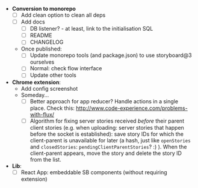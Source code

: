 - **Conversion to monorepo**
    * [ ] Add clean option to clean all deps
    * [ ] Add docs
        - [ ] DB listener? - at least, link to the initialisation SQL
        - [ ] README
        - [ ] CHANGELOG
    * Once published:
        - [ ] Update monorepo tools (and package.json) to use storyboard@3 ourselves
        + [ ] Normal: check flow interface
        - [ ] Update other tools

- **Chrome extension**:
    + Add config screenshot
    + Someday...
        * [ ] Better approach for app reducer? Handle actions in a single place. Check this: http://www.code-experience.com/problems-with-flux/
        * [ ] Algorithm for fixing server stories received *before* their parent client stories (e.g. when uploading: server stories that happen before the socket is established): save story IDs for which the client-parent is unavailable for later (a hash, just like `openStories` and `closedStories`: `pendingClientParentStories`? :) ). When the client-parent appears, move the story and delete the story ID from the list.
- **Lib**:
    + [ ] React App: embeddable SB components (without requiring extension)
